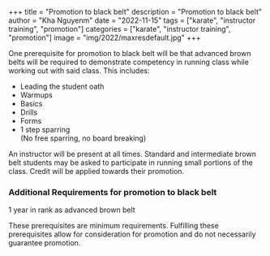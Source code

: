 +++
title = "Promotion to black belt"
description = "Promotion to black belt"
author = "Kha Nguyenm"
date = "2022-11-15"
tags = ["karate", "instructor training", "promotion"]
categories = ["karate", "instructor training", "promotion"]
image = "img/2022/maxresdefault.jpg"
+++

One prerequisite for promotion to black belt will be that advanced brown belts will be required to demonstrate competency in running class while working out with said class. This includes: 
* Leading the student oath
* Warmups
* Basics
* Drills
* Forms
* 1 step sparring<br>
(No free sparring, no board breaking)

An instructor will be present at all times. Standard and intermediate brown belt students may be asked to participate in running small portions of the class. Credit will be applied towards their promotion.

### Additional Requirements for promotion to black belt
1 year in rank as advanced brown belt

These prerequisites are minimum requirements. Fulfilling these prerequisites allow for consideration for promotion and do not necessarily guarantee promotion.
